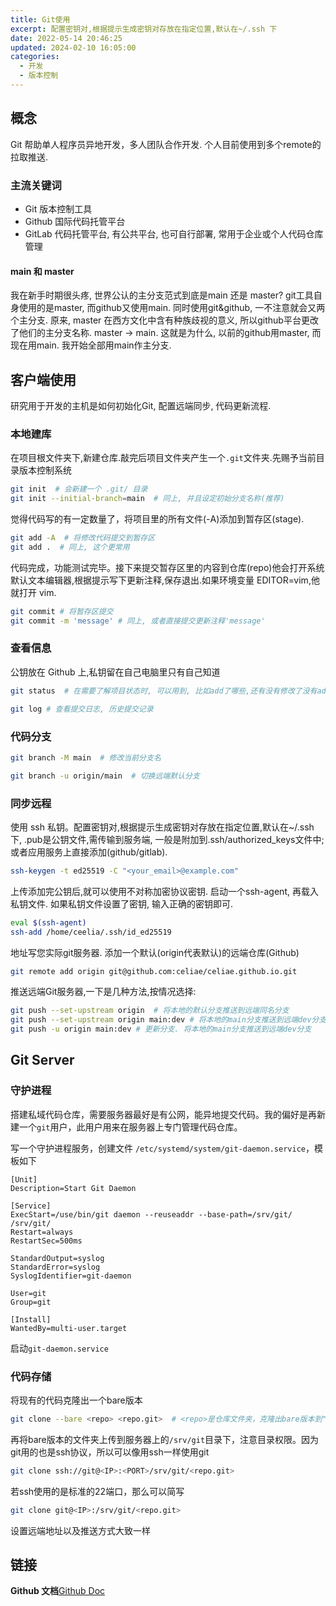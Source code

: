 ```yaml
---
title: Git使用
excerpt: 配置密钥对,根据提示生成密钥对存放在指定位置,默认在~/.ssh 下
date: 2022-05-14 20:46:25
updated: 2024-02-10 16:05:00
categories:
  - 开发
  - 版本控制
---
```


## 概念

Git 帮助单人程序员异地开发，多人团队合作开发. 个人目前使用到多个remote的拉取推送.

### 主流关键词

- Git 版本控制工具
- Github 国际代码托管平台
- GitLab 代码托管平台, 有公共平台, 也可自行部署, 常用于企业或个人代码仓库管理

#### main 和 master
我在新手时期很头疼, 世界公认的主分支范式到底是main 还是 master? git工具自身使用的是master, 而github又使用main. 
同时使用git&github, 一不注意就会又两个主分支. 原来, master 在西方文化中含有种族歧视的意义, 所以github平台更改了他们的主分支名称.
master -> main. 这就是为什么, 以前的github用master, 而现在用main. 我开始全部用main作主分支.

## 客户端使用

研究用于开发的主机是如何初始化Git, 配置远端同步, 代码更新流程.

### 本地建库

在项目根文件夹下,新建仓库.敲完后项目文件夹产生一个`.git`文件夹.先赐予当前目录版本控制系统

```bash
git init  # 会新建一个 .git/ 目录
git init --initial-branch=main  # 同上, 并且设定初始分支名称(推荐)
```

觉得代码写的有一定数量了，将项目里的所有文件(-A)添加到暂存区(stage).

```bash
git add -A  # 将修改代码提交到暂存区
git add .  # 同上, 这个更常用
```

代码完成，功能测试完毕。接下来提交暂存区里的内容到仓库(repo)他会打开系统默认文本编辑器,根据提示写下更新注释,保存退出.如果环境变量 EDITOR=vim,他就打开 vim.

```bash
git commit # 将暂存区提交
git commit -m 'message' # 同上, 或者直接提交更新注释'message'
```

### 查看信息

公钥放在 Github 上,私钥留在自己电脑里只有自己知道

```bash
git status  # 在需要了解项目状态时, 可以用到, 比如add了哪些,还有没有修改了没有add的等等.
```

```bash
git log # 查看提交日志, 历史提交记录
```

### 代码分支

```bash
git branch -M main  # 修改当前分支名
```

```bash
git branch -u origin/main  # 切换远端默认分支
```

### 同步远程

使用 ssh 私钥。配置密钥对,根据提示生成密钥对存放在指定位置,默认在~/.ssh 下, .pub是公钥文件,需传输到服务端, 
一般是附加到.ssh/authorized_keys文件中; 或者应用服务上直接添加(github/gitlab).
```bash
ssh-keygen -t ed25519 -C "<your_email>@example.com"
```

上传添加完公钥后,就可以使用不对称加密协议密钥. 启动一个ssh-agent, 再载入私钥文件. 如果私钥文件设置了密钥, 输入正确的密钥即可.
```bash
eval $(ssh-agent)
ssh-add /home/ceelia/.ssh/id_ed25519
```

地址写您实际git服务器. 添加一个默认(origin代表默认)的远端仓库(Github)
```bash
git remote add origin git@github.com:celiae/celiae.github.io.git
```

推送远端Git服务器,一下是几种方法,按情况选择:
```bash
git push --set-upstream origin  # 将本地的默认分支推送到远端同名分支
git push --set-upstream origin main:dev # 将本地的main分支推送到远端dev分支
git push -u origin main:dev # 更新分支. 将本地的main分支推送到远端dev分支
```

## Git Server

### 守护进程

搭建私域代码仓库，需要服务器最好是有公网，能异地提交代码。我的偏好是再新建一个`git`用户，此用户用来在服务器上专门管理代码仓库。

写一个守护进程服务，创建文件 `/etc/systemd/system/git-daemon.service`，模板如下
```
[Unit]
Description=Start Git Daemon

[Service]
ExecStart=/use/bin/git daemon --reuseaddr --base-path=/srv/git/ /srv/git/
Restart=always
RestartSec=500ms

StandardOutput=syslog
StandardError=syslog
SyslogIdentifier=git-daemon

User=git
Group=git

[Install]
WantedBy=multi-user.target
```

启动`git-daemon.service`

### 代码存储

将现有的代码克隆出一个bare版本

```bash
git clone --bare <repo> <repo.git>  # <repo>是仓库文件夹，克隆出bare版本到"仓库.git"
```

再将bare版本的文件夹上传到服务器上的`/srv/git`目录下，注意目录权限。因为git用的也是ssh协议，所以可以像用ssh一样使用git

```bash
git clone ssh://git@<IP>:<PORT>/srv/git/<repo.git>
```

若ssh使用的是标准的22端口，那么可以简写

```bash
git clone git@<IP>:/srv/git/<repo.git>
```

设置远端地址以及推送方式大致一样

## 链接

**Github 文档**[Github Doc](https://docs.github.com)
